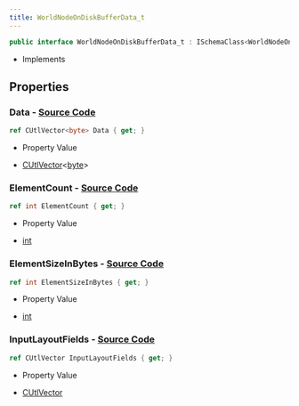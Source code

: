 ```yaml
---
title: WorldNodeOnDiskBufferData_t
---
```


```csharp
public interface WorldNodeOnDiskBufferData_t : ISchemaClass<WorldNodeOnDiskBufferData_t>, ISchemaField, ISchemaClass, INativeHandle
```

- Implements

## Properties

### **Data** - [Source Code](https://github.com/swiftly-solution/swiftlys2/blob/main/managed/src/SwiftlyS2.Generated/Schemas/Interfaces/WorldNodeOnDiskBufferData_t.cs#L23)

```csharp
ref CUtlVector<byte> Data { get; }
```

- Property Value

- [CUtlVector](/docs/api/-1)<[byte](https://learn.microsoft.com/dotnet/api/system.byte)>

### **ElementCount** - [Source Code](https://github.com/swiftly-solution/swiftlys2/blob/main/managed/src/SwiftlyS2.Generated/Schemas/Interfaces/WorldNodeOnDiskBufferData_t.cs#L16)

```csharp
ref int ElementCount { get; }
```

- Property Value

- [int](https://learn.microsoft.com/dotnet/api/system.int32)

### **ElementSizeInBytes** - [Source Code](https://github.com/swiftly-solution/swiftlys2/blob/main/managed/src/SwiftlyS2.Generated/Schemas/Interfaces/WorldNodeOnDiskBufferData_t.cs#L18)

```csharp
ref int ElementSizeInBytes { get; }
```

- Property Value

- [int](https://learn.microsoft.com/dotnet/api/system.int32)

### **InputLayoutFields** - [Source Code](https://github.com/swiftly-solution/swiftlys2/blob/main/managed/src/SwiftlyS2.Generated/Schemas/Interfaces/WorldNodeOnDiskBufferData_t.cs#L21)

```csharp
ref CUtlVector InputLayoutFields { get; }
```

- Property Value

- [CUtlVector](/docs/api/)

